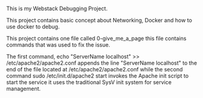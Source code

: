 ###

This is my Webstack Debugging Project.

This project contains basic concept about Networking, Docker and how to use docker to debug.

This project contains one file called 0-give_me_a_page this file contains commands that was used to fix the issue.

The first command, echo "ServerName localhost" >> /etc/apache2/apache2.conf appends the line "ServerName localhost" to the end of the file located at /etc/apache2/apache2.conf while the second command sudo /etc/init.d/apache2 start invokes the Apache init script to start the service it uses the traditional SysV init system for service management.

